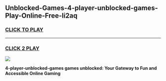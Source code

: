 
## Unblocked-Games-4-player-unblocked-games-Play-Online-Free-li2aq
<h3>
<a href="https://premium76.site?title=4-player-unblocked-games&ref=26A">CLICK TO PLAY</a></h3>
<hr>

<h3>
<a href="https://premium76.site?title=4-player-unblocked-games&ref=26A">CLICK 2 PLAY</a>
  
</h3>

<a href="https://premium76.site?title=4-player-unblocked-games&ref=26A"><img src="https://clearcache.store/games.png"></a>


**4-player-unblocked-games games unblocked: Your Gateway to Fun and Accessible Online Gaming**
